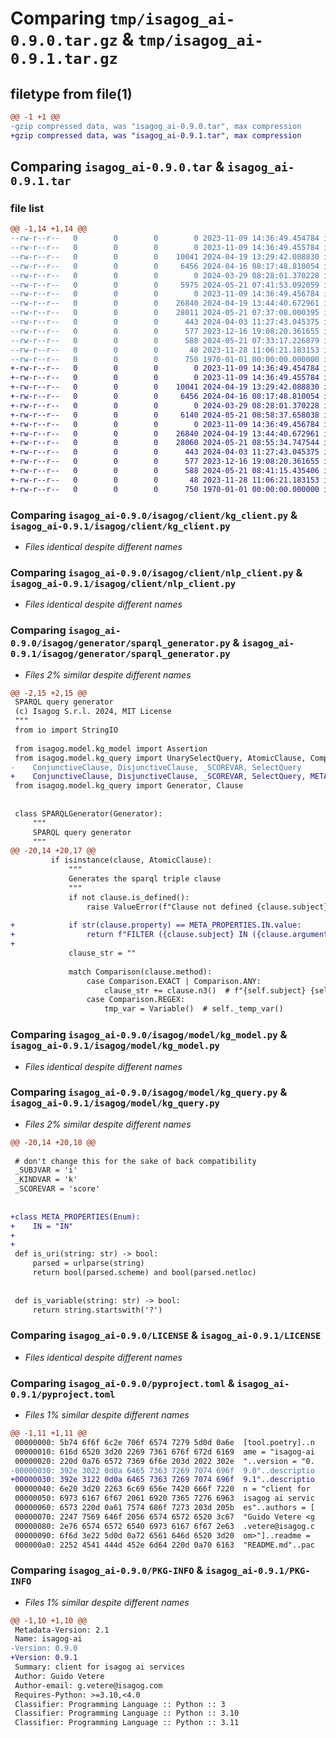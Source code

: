 # Comparing `tmp/isagog_ai-0.9.0.tar.gz` & `tmp/isagog_ai-0.9.1.tar.gz`

## filetype from file(1)

```diff
@@ -1 +1 @@
-gzip compressed data, was "isagog_ai-0.9.0.tar", max compression
+gzip compressed data, was "isagog_ai-0.9.1.tar", max compression
```

## Comparing `isagog_ai-0.9.0.tar` & `isagog_ai-0.9.1.tar`

### file list

```diff
@@ -1,14 +1,14 @@
--rw-r--r--   0        0        0        0 2023-11-09 14:36:49.454784 isagog_ai-0.9.0/isagog/__init__.py
--rw-r--r--   0        0        0        0 2023-11-09 14:36:49.455784 isagog_ai-0.9.0/isagog/client/__init__.py
--rw-r--r--   0        0        0    10041 2024-04-19 13:29:42.088830 isagog_ai-0.9.0/isagog/client/kg_client.py
--rw-r--r--   0        0        0     6456 2024-04-16 08:17:48.810054 isagog_ai-0.9.0/isagog/client/nlp_client.py
--rw-r--r--   0        0        0        0 2024-03-29 08:28:01.370228 isagog_ai-0.9.0/isagog/generator/__init__.py
--rw-r--r--   0        0        0     5975 2024-05-21 07:41:53.092059 isagog_ai-0.9.0/isagog/generator/sparql_generator.py
--rw-r--r--   0        0        0        0 2023-11-09 14:36:49.456784 isagog_ai-0.9.0/isagog/model/__init__.py
--rw-r--r--   0        0        0    26840 2024-04-19 13:44:40.672961 isagog_ai-0.9.0/isagog/model/kg_model.py
--rw-r--r--   0        0        0    28011 2024-05-21 07:37:08.000395 isagog_ai-0.9.0/isagog/model/kg_query.py
--rw-r--r--   0        0        0      443 2024-04-03 11:27:43.045375 isagog_ai-0.9.0/isagog/model/nlp_model.py
--rw-r--r--   0        0        0      577 2023-12-16 19:08:20.361655 isagog_ai-0.9.0/LICENSE
--rw-r--r--   0        0        0      588 2024-05-21 07:33:17.226879 isagog_ai-0.9.0/pyproject.toml
--rw-r--r--   0        0        0       48 2023-11-28 11:06:21.183153 isagog_ai-0.9.0/README.md
--rw-r--r--   0        0        0      750 1970-01-01 00:00:00.000000 isagog_ai-0.9.0/PKG-INFO
+-rw-r--r--   0        0        0        0 2023-11-09 14:36:49.454784 isagog_ai-0.9.1/isagog/__init__.py
+-rw-r--r--   0        0        0        0 2023-11-09 14:36:49.455784 isagog_ai-0.9.1/isagog/client/__init__.py
+-rw-r--r--   0        0        0    10041 2024-04-19 13:29:42.088830 isagog_ai-0.9.1/isagog/client/kg_client.py
+-rw-r--r--   0        0        0     6456 2024-04-16 08:17:48.810054 isagog_ai-0.9.1/isagog/client/nlp_client.py
+-rw-r--r--   0        0        0        0 2024-03-29 08:28:01.370228 isagog_ai-0.9.1/isagog/generator/__init__.py
+-rw-r--r--   0        0        0     6140 2024-05-21 08:58:37.658038 isagog_ai-0.9.1/isagog/generator/sparql_generator.py
+-rw-r--r--   0        0        0        0 2023-11-09 14:36:49.456784 isagog_ai-0.9.1/isagog/model/__init__.py
+-rw-r--r--   0        0        0    26840 2024-04-19 13:44:40.672961 isagog_ai-0.9.1/isagog/model/kg_model.py
+-rw-r--r--   0        0        0    28060 2024-05-21 08:55:34.747544 isagog_ai-0.9.1/isagog/model/kg_query.py
+-rw-r--r--   0        0        0      443 2024-04-03 11:27:43.045375 isagog_ai-0.9.1/isagog/model/nlp_model.py
+-rw-r--r--   0        0        0      577 2023-12-16 19:08:20.361655 isagog_ai-0.9.1/LICENSE
+-rw-r--r--   0        0        0      588 2024-05-21 08:41:15.435406 isagog_ai-0.9.1/pyproject.toml
+-rw-r--r--   0        0        0       48 2023-11-28 11:06:21.183153 isagog_ai-0.9.1/README.md
+-rw-r--r--   0        0        0      750 1970-01-01 00:00:00.000000 isagog_ai-0.9.1/PKG-INFO
```

### Comparing `isagog_ai-0.9.0/isagog/client/kg_client.py` & `isagog_ai-0.9.1/isagog/client/kg_client.py`

 * *Files identical despite different names*

### Comparing `isagog_ai-0.9.0/isagog/client/nlp_client.py` & `isagog_ai-0.9.1/isagog/client/nlp_client.py`

 * *Files identical despite different names*

### Comparing `isagog_ai-0.9.0/isagog/generator/sparql_generator.py` & `isagog_ai-0.9.1/isagog/generator/sparql_generator.py`

 * *Files 2% similar despite different names*

```diff
@@ -2,15 +2,15 @@
 SPARQL query generator
 (c) Isagog S.r.l. 2024, MIT License
 """
 from io import StringIO
 
 from isagog.model.kg_model import Assertion
 from isagog.model.kg_query import UnarySelectQuery, AtomicClause, Comparison, Variable, \
-    ConjunctiveClause, DisjunctiveClause, _SCOREVAR, SelectQuery
+    ConjunctiveClause, DisjunctiveClause, _SCOREVAR, SelectQuery, META_PROPERTIES
 from isagog.model.kg_query import Generator, Clause
 
 
 class SPARQLGenerator(Generator):
     """
     SPARQL query generator
     """
@@ -20,14 +20,17 @@
         if isinstance(clause, AtomicClause):
             """
             Generates the sparql triple clause
             """
             if not clause.is_defined():
                 raise ValueError(f"Clause not defined {clause.subject} {clause.property} {clause.argument}")
 
+            if str(clause.property) == META_PROPERTIES.IN.value:
+                return f"FILTER ({clause.subject} IN ({clause.argument})) .\n"
+
             clause_str = ""
 
             match Comparison(clause.method):
                 case Comparison.EXACT | Comparison.ANY:
                     clause_str += clause.n3()  # f"{self.subject} {self.property} {self.argument}"
                 case Comparison.REGEX:
                     tmp_var = Variable()  # self._temp_var()
```

### Comparing `isagog_ai-0.9.0/isagog/model/kg_model.py` & `isagog_ai-0.9.1/isagog/model/kg_model.py`

 * *Files identical despite different names*

### Comparing `isagog_ai-0.9.0/isagog/model/kg_query.py` & `isagog_ai-0.9.1/isagog/model/kg_query.py`

 * *Files 2% similar despite different names*

```diff
@@ -20,14 +20,18 @@
 
 # don't change this for the sake of back compatibility
 _SUBJVAR = 'i'
 _KINDVAR = 'k'
 _SCOREVAR = 'score'
 
 
+class META_PROPERTIES(Enum):
+    IN = "IN"
+
+
 def is_uri(string: str) -> bool:
     parsed = urlparse(string)
     return bool(parsed.scheme) and bool(parsed.netloc)
 
 
 def is_variable(string: str) -> bool:
     return string.startswith('?')
```

### Comparing `isagog_ai-0.9.0/LICENSE` & `isagog_ai-0.9.1/LICENSE`

 * *Files identical despite different names*

### Comparing `isagog_ai-0.9.0/pyproject.toml` & `isagog_ai-0.9.1/pyproject.toml`

 * *Files 1% similar despite different names*

```diff
@@ -1,11 +1,11 @@
 00000000: 5b74 6f6f 6c2e 706f 6574 7279 5d0d 0a6e  [tool.poetry]..n
 00000010: 616d 6520 3d20 2269 7361 676f 672d 6169  ame = "isagog-ai
 00000020: 220d 0a76 6572 7369 6f6e 203d 2022 302e  "..version = "0.
-00000030: 392e 3022 0d0a 6465 7363 7269 7074 696f  9.0"..descriptio
+00000030: 392e 3122 0d0a 6465 7363 7269 7074 696f  9.1"..descriptio
 00000040: 6e20 3d20 2263 6c69 656e 7420 666f 7220  n = "client for 
 00000050: 6973 6167 6f67 2061 6920 7365 7276 6963  isagog ai servic
 00000060: 6573 220d 0a61 7574 686f 7273 203d 205b  es"..authors = [
 00000070: 2247 7569 646f 2056 6574 6572 6520 3c67  "Guido Vetere <g
 00000080: 2e76 6574 6572 6540 6973 6167 6f67 2e63  .vetere@isagog.c
 00000090: 6f6d 3e22 5d0d 0a72 6561 646d 6520 3d20  om>"]..readme = 
 000000a0: 2252 4541 444d 452e 6d64 220d 0a70 6163  "README.md"..pac
```

### Comparing `isagog_ai-0.9.0/PKG-INFO` & `isagog_ai-0.9.1/PKG-INFO`

 * *Files 1% similar despite different names*

```diff
@@ -1,10 +1,10 @@
 Metadata-Version: 2.1
 Name: isagog-ai
-Version: 0.9.0
+Version: 0.9.1
 Summary: client for isagog ai services
 Author: Guido Vetere
 Author-email: g.vetere@isagog.com
 Requires-Python: >=3.10,<4.0
 Classifier: Programming Language :: Python :: 3
 Classifier: Programming Language :: Python :: 3.10
 Classifier: Programming Language :: Python :: 3.11
```

